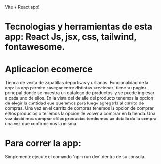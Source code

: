 Vite + React app!

# Tecnologias y herramientas de esta app: React Js, jsx, css, tailwind, fontawesome.

# Aplicacion ecomerce
Tienda de venta de zapatillas deportivas y urbanas.
Funcionalidad de la app: 
La app permite navegar entre distintas secciones, tiene su pagina principal donde se muestra
un catalogo de productos, y se puede ingresar a cada uno de ellos.
En la vista del detalle del producto tenemos la opcion de elegir la cantidad que queremos para
luego agregarla al carrito de compras. 
Una vez en el carrito de compras tenemos la opcion de comprar el/los productos o tenemos la opcion
de volver a comprar en la tienda. 
Una vez decidimos comprar el/los productos tendremos un detalle de la compra una vez que confirmemos
la misma. 

# Para correr la app:
Simplemente ejecute el comando 'npm run dev' dentro de su consola.
